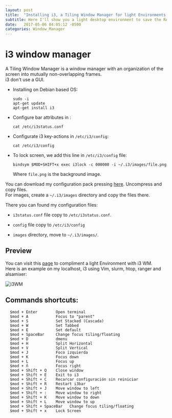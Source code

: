 ```yaml
---
layout: post
title:  "Installing i3, a Tiling Window Manager for light Environments."
subtitle: Here I'll show you a light desktop environment to save the RAM consume.
date:   2017-05-06 04:05:12 -0500
categories: Window_Manager
---
```

# i3 window manager

A Tiling Window Manager is a window manager with an organization of the screen into mutually non-overlapping frames.  
i3 don't use a GUI.  
* Installing on Debian based OS:

      sudo -i
      apt-get update
      apt-get install i3

* Configure bar attributes in :

      cat /etc/i3status.conf

* Configurate i3 key-actions in `/etc/i3/config`:

      cat /etc/i3/config

* To lock screen, we add this line in `/etc/i3/config` file:

      bindsym $MOD+SHIFT+x exec i3lock -c 000000 -i ~/.i3/images/file.png

  Where `file.png` is the background image.

You can download my configuration pack pressing [here][i3-url]. Uncompress and copy files.  
For images, create a `~/.i3/images` directory and copy the files there.

There you can found my configuration files:

* `i3status.conf` file copy to `/etc/i3status.conf`.

* `config` file copy to `/etc/i3/config`

* `images` directory, move to `~/.i3/images/`.

## Preview

You can visit this [page][lightEnviron] to compliment a light Environment with i3 WM.  	
Here is an example on my localhost, i3 using Vim, slurm, htop, ranger and alsamixer:

![i3WM][i3-wm]

## Commands shortcuts:

      $mod + Enter        Open terminal
      $mod + A            Focus to "parent"
      $mod + S            Set Stacked (Cascada)
      $mod + W            Set Tabbed
      $mod + E            Set default
      $mod + SpaceBar     Change focus tiling/floating
      $mod + D            dmenu
      $mod + H            Split Horizontal
      $mod + V            Split Vertical
      $mod + J            Foco izquierda
      $mod + K            Focus down
      $mod + L            Focus up
      $mod + ñ            Focus right
      $mod + Shift + Q    Close window
      $mod + Shift + E    Exit to i3
      $mod + Shift + C    Recarcar configuración sin reiniciar
      $mod + Shift + R    Restart i3bar
      $mod + Shift + J    Move window to left
      $mod + Shift + :    Move window to right
      $mod + Shift + K    Move window to down
      $mod + Shift + L    Move window to up
      $mod + Shift + SpaceBar   Change focus tiling/floating
      $mod + Shift + x    Lock Screen


[lightEnviron]:  /guides/light_environment_debian
[i3-wm]:         /assets/WindowManager/Tiling/i3_wm.png
[i3-url]:        https://github.com/Jenazads/i3-wm_personalConfig
